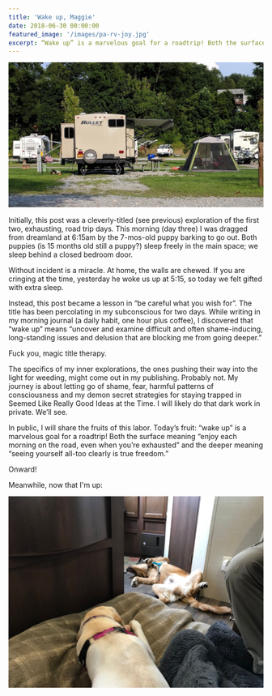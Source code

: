```yaml
---
title: 'Wake up, Maggie'
date: 2018-06-30 00:00:00
featured_image: '/images/pa-rv-joy.jpg'
excerpt: “Wake up” is a marvelous goal for a roadtrip! Both the surface meaning “enjoy each morning on the road, even when you’re exhausted” and the deeper meaning “seeing yourself all-too clearly is true freedom.”.
---
```


![](/images/pa-rv-joy-short.jpeg)

Initially, this post was a cleverly-titled (see previous) exploration of the first two, exhausting, road trip days. This morning (day three) I was dragged from dreamland at 6:15am by the 7-mos-old puppy barking to go out. Both puppies (is 15 months old still a puppy?) sleep freely in the main space; we sleep behind a closed bedroom door.

Without incident is a miracle. At home, the walls are chewed. If you are cringing at the time, yesterday he woke us up at 5:15, so today we felt gifted with extra sleep.

Instead, this post became a lesson in “be careful what you wish for”. The title has been percolating in my subconscious for two days. While writing in my morning journal (a daily habit, one hour plus coffee), I discovered that “wake up” means “uncover and examine difficult and often shame-inducing, long-standing issues and delusion that are blocking me from going deeper.”

Fuck you, magic title therapy.

The specifics of my inner explorations, the ones pushing their way into the light for weeding, might come out in my publishing. Probably not. My journey is about letting go of shame, fear, harmful patterns of consciousness and my demon secret strategies for staying trapped in Seemed Like Really Good Ideas at the Time. I will likely do that dark work in private. We’ll see.

In public, I will share the fruits of this labor. Today’s fruit: “wake up” is a marvelous goal for a roadtrip! Both the surface meaning “enjoy each morning on the road, even when you’re exhausted” and the deeper meaning “seeing yourself all-too clearly is true freedom.”

Onward!

Meanwhile, now that I'm up:

![](/images/sleeping-doggos-rv.jpeg)
